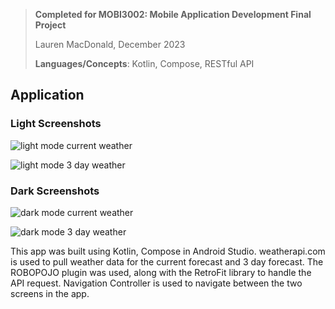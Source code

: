 > **Completed for MOBI3002: Mobile Application Development Final Project**
>
> Lauren MacDonald, December 2023
>
> **Languages/Concepts**: Kotlin, Compose, RESTful API

## Application
### Light Screenshots

![light mode current weather](Documentation/current_light.png)

![light mode 3 day weather](Documentation/3day_light.png)


### Dark Screenshots

![dark mode current weather](Documentation/current_dark.png)

![dark mode 3 day weather](Documentation/3day_dark.png)

This app was built using Kotlin, Compose in Android Studio. weatherapi.com is used to pull weather 
data for the current forecast and 3 day forecast. The ROBOPOJO plugin was used, along with the
RetroFit library to handle the API request. Navigation Controller is used to navigate between the two
screens in the app.
